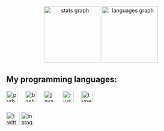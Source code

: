 ###

<div align="center">
  <img src="https://github-readme-stats.vercel.app/api?username=syltr1x&hide_title=false&hide_rank=false&show_icons=true&include_all_commits=true&count_private=true&disable_animations=false&theme=dracula&locale=en&hide_border=false" height="150" alt="stats graph"  />
  <img src="https://github-readme-stats.vercel.app/api/top-langs?username=syltr1x&locale=en&hide_title=false&layout=compact&card_width=320&langs_count=6&theme=dracula&hide_border=false" height="150" alt="languages graph"  />
</div>

###
<h2>My programming languages: </h2>
<div align="left">
  <img src="https://cdn.jsdelivr.net/gh/devicons/devicon/icons/python/python-original.svg" height="30" alt="python logo"  />
  <img width="12" />
  <img src="https://cdn.jsdelivr.net/gh/devicons/devicon/icons/bash/bash-original.svg" height="30" alt="bash logo"  />
  <img width="12" />
  <img src="https://cdn.jsdelivr.net/gh/devicons/devicon/icons/javascript/javascript-original.svg" height="30" alt="javascript logo"  />
  <img width="12" />
  <img src="https://www.nicepng.com/png/full/34-348422_community-spotlight-rust-programming-language.png" height="30" alt="rust logo" />
  <img width="12" />
  <img src="https://cdn.jsdelivr.net/gh/devicons/devicon/icons/typescript/typescript-original.svg" height="30" alt="typescript logo"  />
  <img width="12" />
</div>

###
<div align="left">
  <a href="https://www.twitter.com/syltr1x"><img src="https://img.shields.io/static/v1?message=Twitter&logo=X&label=&color=151515&logoColor=white&labelColor=&style=for-the-badge" height="35" alt="twitter logo"/></a>
  <a href="https://www.instagram.com/syltr1x"><img src="https://img.shields.io/static/v1?message=Instagram&logo=instagram&label=&color=e4405f&logoColor=white&labelColor=&style=for-the-badge" height="35" alt="instagram logo"/></a>
  <!-- <a href="https://www.buymeacoffee.com/syltr1x"><img src="https://img.shields.io/static/v1?message=Buy Me A Coffee&logo=buymeacoffee&label=&color=FFDD00&logoColor=black&labelColor=&style=for-the-badge" height="35" alt="buymeacoffee logo"/></a> -->
</div>